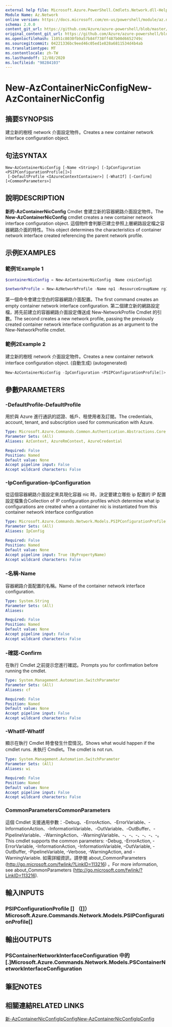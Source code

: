 ```yaml
---
external help file: Microsoft.Azure.PowerShell.Cmdlets.Network.dll-Help.xml
Module Name: Az.Network
online version: https://docs.microsoft.com/en-us/powershell/module/az.network/new-AzContainerNicconfig
schema: 2.0.0
content_git_url: https://github.com/Azure/azure-powershell/blob/master/src/Network/Network/help/New-AzContainerNicConfig.md
original_content_git_url: https://github.com/Azure/azure-powershell/blob/master/src/Network/Network/help/New-AzContainerNicConfig.md
ms.openlocfilehash: 11051c8030fb9a57b84f738ff487b00d6652749c
ms.sourcegitcommit: 04221336bc9eed46c05ed1e828a6811534d4b4ab
ms.translationtype: MT
ms.contentlocale: zh-TW
ms.lasthandoff: 12/08/2020
ms.locfileid: "98284103"
---
```

# <span data-ttu-id="5b752-101">New-AzContainerNicConfig</span><span class="sxs-lookup"><span data-stu-id="5b752-101">New-AzContainerNicConfig</span></span>

## <span data-ttu-id="5b752-102">摘要</span><span class="sxs-lookup"><span data-stu-id="5b752-102">SYNOPSIS</span></span>
<span data-ttu-id="5b752-103">建立新的樹枝 network 介面設定物件。</span><span class="sxs-lookup"><span data-stu-id="5b752-103">Creates a new container network interface configuration object.</span></span>

## <span data-ttu-id="5b752-104">句法</span><span class="sxs-lookup"><span data-stu-id="5b752-104">SYNTAX</span></span>

```
New-AzContainerNicConfig [-Name <String>] [-IpConfiguration <PSIPConfigurationProfile[]>]
 [-DefaultProfile <IAzureContextContainer>] [-WhatIf] [-Confirm] [<CommonParameters>]
```

## <span data-ttu-id="5b752-105">說明</span><span class="sxs-lookup"><span data-stu-id="5b752-105">DESCRIPTION</span></span>
<span data-ttu-id="5b752-106">**新的-AzContainerNicConfig** Cmdlet 會建立新的容器網路介面設定物件。</span><span class="sxs-lookup"><span data-stu-id="5b752-106">The **New-AzContainerNicConfig** cmdlet creates a new container network interface configuration object.</span></span> <span data-ttu-id="5b752-107">這個物件會判斷已建立參照上層網路設定檔之容器網路介面的特性。</span><span class="sxs-lookup"><span data-stu-id="5b752-107">This object determines the characteristics of container network interface created referencing the parent network profile.</span></span>

## <span data-ttu-id="5b752-108">示例</span><span class="sxs-lookup"><span data-stu-id="5b752-108">EXAMPLES</span></span>

### <span data-ttu-id="5b752-109">範例1</span><span class="sxs-lookup"><span data-stu-id="5b752-109">Example 1</span></span>
```powershell
$containerNicConfig = New-AzContainerNicConfig -Name cnicConfig1

$networkProfile = New-AzNetworkProfile -Name np1 -ResourceGroupName rg1 -Location westus -ContainerNetworkInterfaceConfiguration $containerNicConfig
```

<span data-ttu-id="5b752-110">第一個命令會建立空白的容器網路介面配置。</span><span class="sxs-lookup"><span data-stu-id="5b752-110">The first command creates an empty container network interface configuration.</span></span> <span data-ttu-id="5b752-111">第二個建立新的網路設定檔，將先前建立的容器網路介面設定傳送成 New-NetworkProfile Cmdlet 的引數。</span><span class="sxs-lookup"><span data-stu-id="5b752-111">The second creates a new network profile, passing the previously created container network interface configuration as an argument to the New-NetworkProfile cmdlet.</span></span>

### <span data-ttu-id="5b752-112">範例2</span><span class="sxs-lookup"><span data-stu-id="5b752-112">Example 2</span></span>

<span data-ttu-id="5b752-113">建立新的樹枝 network 介面設定物件。</span><span class="sxs-lookup"><span data-stu-id="5b752-113">Creates a new container network interface configuration object.</span></span> <span data-ttu-id="5b752-114"> (自動生成) </span><span class="sxs-lookup"><span data-stu-id="5b752-114">(autogenerated)</span></span>

<!-- Aladdin Generated Example -->
```powershell
New-AzContainerNicConfig -IpConfiguration <PSIPConfigurationProfile[]> -Name cnic
```

## <span data-ttu-id="5b752-115">參數</span><span class="sxs-lookup"><span data-stu-id="5b752-115">PARAMETERS</span></span>

### <span data-ttu-id="5b752-116">-DefaultProfile</span><span class="sxs-lookup"><span data-stu-id="5b752-116">-DefaultProfile</span></span>
<span data-ttu-id="5b752-117">用於與 Azure 進行通訊的認證、帳戶、租使用者及訂閱。</span><span class="sxs-lookup"><span data-stu-id="5b752-117">The credentials, account, tenant, and subscription used for communication with Azure.</span></span>

```yaml
Type: Microsoft.Azure.Commands.Common.Authentication.Abstractions.Core.IAzureContextContainer
Parameter Sets: (All)
Aliases: AzContext, AzureRmContext, AzureCredential

Required: False
Position: Named
Default value: None
Accept pipeline input: False
Accept wildcard characters: False
```

### <span data-ttu-id="5b752-118">-IpConfiguration</span><span class="sxs-lookup"><span data-stu-id="5b752-118">-IpConfiguration</span></span>
<span data-ttu-id="5b752-119">從這個容器網路介面設定來具現化容器 nic 時，決定要建立哪些 ip 配置的 IP 配置設定檔集合</span><span class="sxs-lookup"><span data-stu-id="5b752-119">Collection of IP configuration profiles which determine what ip configurations are created when a container nic is instantiated from this container network interface configuration</span></span>

```yaml
Type: Microsoft.Azure.Commands.Network.Models.PSIPConfigurationProfile[]
Parameter Sets: (All)
Aliases: IpConfig

Required: False
Position: Named
Default value: None
Accept pipeline input: True (ByPropertyName)
Accept wildcard characters: False
```

### <span data-ttu-id="5b752-120">-名稱</span><span class="sxs-lookup"><span data-stu-id="5b752-120">-Name</span></span>
<span data-ttu-id="5b752-121">容器網路介面配置的名稱。</span><span class="sxs-lookup"><span data-stu-id="5b752-121">Name of the container network interface configuration.</span></span>

```yaml
Type: System.String
Parameter Sets: (All)
Aliases:

Required: False
Position: Named
Default value: None
Accept pipeline input: False
Accept wildcard characters: False
```

### <span data-ttu-id="5b752-122">-確認</span><span class="sxs-lookup"><span data-stu-id="5b752-122">-Confirm</span></span>
<span data-ttu-id="5b752-123">在執行 Cmdlet 之前提示您進行確認。</span><span class="sxs-lookup"><span data-stu-id="5b752-123">Prompts you for confirmation before running the cmdlet.</span></span>

```yaml
Type: System.Management.Automation.SwitchParameter
Parameter Sets: (All)
Aliases: cf

Required: False
Position: Named
Default value: None
Accept pipeline input: False
Accept wildcard characters: False
```

### <span data-ttu-id="5b752-124">-WhatIf</span><span class="sxs-lookup"><span data-stu-id="5b752-124">-WhatIf</span></span>
<span data-ttu-id="5b752-125">顯示在執行 Cmdlet 時會發生什麼情況。</span><span class="sxs-lookup"><span data-stu-id="5b752-125">Shows what would happen if the cmdlet runs.</span></span>
<span data-ttu-id="5b752-126">未執行 Cmdlet。</span><span class="sxs-lookup"><span data-stu-id="5b752-126">The cmdlet is not run.</span></span>

```yaml
Type: System.Management.Automation.SwitchParameter
Parameter Sets: (All)
Aliases: wi

Required: False
Position: Named
Default value: None
Accept pipeline input: False
Accept wildcard characters: False
```

### <span data-ttu-id="5b752-127">CommonParameters</span><span class="sxs-lookup"><span data-stu-id="5b752-127">CommonParameters</span></span>
<span data-ttu-id="5b752-128">這個 Cmdlet 支援通用參數：-Debug、-ErrorAction、-ErrorVariable、-InformationAction、-InformationVariable、-OutVariable、-OutBuffer、-PipelineVariable、-WarningAction、-WarningVariable、-、-、-、-、-、-。</span><span class="sxs-lookup"><span data-stu-id="5b752-128">This cmdlet supports the common parameters: -Debug, -ErrorAction, -ErrorVariable, -InformationAction, -InformationVariable, -OutVariable, -OutBuffer, -PipelineVariable, -Verbose, -WarningAction, and -WarningVariable.</span></span> <span data-ttu-id="5b752-129">如需詳細資訊，請參閱 about_CommonParameters (http://go.microsoft.com/fwlink/?LinkID=113216) 。</span><span class="sxs-lookup"><span data-stu-id="5b752-129">For more information, see about_CommonParameters (http://go.microsoft.com/fwlink/?LinkID=113216).</span></span>

## <span data-ttu-id="5b752-130">輸入</span><span class="sxs-lookup"><span data-stu-id="5b752-130">INPUTS</span></span>

### <span data-ttu-id="5b752-131">PSIPConfigurationProfile [] （[]）</span><span class="sxs-lookup"><span data-stu-id="5b752-131">Microsoft.Azure.Commands.Network.Models.PSIPConfigurationProfile[]</span></span>

## <span data-ttu-id="5b752-132">輸出</span><span class="sxs-lookup"><span data-stu-id="5b752-132">OUTPUTS</span></span>

### <span data-ttu-id="5b752-133">PSContainerNetworkInterfaceConfiguration 中的 [.]</span><span class="sxs-lookup"><span data-stu-id="5b752-133">Microsoft.Azure.Commands.Network.Models.PSContainerNetworkInterfaceConfiguration</span></span>

## <span data-ttu-id="5b752-134">筆記</span><span class="sxs-lookup"><span data-stu-id="5b752-134">NOTES</span></span>

## <span data-ttu-id="5b752-135">相關連結</span><span class="sxs-lookup"><span data-stu-id="5b752-135">RELATED LINKS</span></span>

[<span data-ttu-id="5b752-136">新-AzContainerNicConfigIpConfig</span><span class="sxs-lookup"><span data-stu-id="5b752-136">New-AzContainerNicConfigIpConfig</span></span>](./New-AzContainerNicConfigIpConfig.md)
